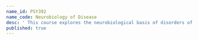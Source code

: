 ```yaml
---
name_id: PSY392
name_code: Neurobiology of Disease
desc: ' This course explores the neurobiological basis of disorders of the nervous system and psychiatric disease. We cover various neurological disorders that affect behavior, the associated cellular and molecular mechanisms, and current treatment strategies. Some examples include Alzheimer’s disease, Parkinson’s disease, Epilepsy, Stroke, and Traumatic Brain injury among others. We cover the history of each of these neurological disorders; their discovery or first description, the etiology, pathology, prognosis, the most advanced treatments currently available, and the scientists credited for the work. The world population affected with neurological disorders, the categorization in different countries as compared to the USA, and the globalization of mental illness is discussed. '
published: true
---
```


